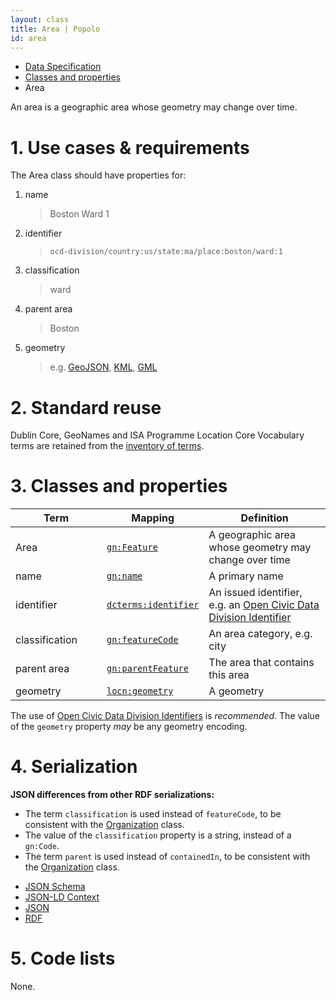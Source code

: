 ```yaml
---
layout: class
title: Area | Popolo
id: area
---
```


<ul class="breadcrumb">
  <li><a href="/specs/">Data Specification</a></li>
  <li><a href="/specs/#classes-and-properties">Classes and properties</a></li>
  <li class="active">Area</li>
</ul>

An area is a geographic area whose geometry may change over time.

<h1 id="use-cases-and-requirements">1. Use cases &amp; requirements</h1>

The Area class should have properties for:

1. name

    >Boston Ward 1

1. identifier

    >`ocd-division/country:us/state:ma/place:boston/ward:1`

1. classification

    >ward

1. parent area

    >Boston

1. geometry

    >e.g. [GeoJSON](http://geojson.org/), [KML](https://developers.google.com/kml/documentation/), [GML](http://en.wikipedia.org/wiki/Geography_Markup_Language)

<h1 id="standard-reuse">2. Standard reuse</h1>

Dublin Core, GeoNames and ISA Programme Location Core Vocabulary terms are retained from the [inventory of terms](/appendices/terms.html#Area).

<h1 id="classes-and-properties">3. Classes and properties</h1>

<table>
  <thead>
    <tr>
      <th width="130">Term</th>
      <th>Mapping</th>
      <th>Definition</th>
    </tr>
  </thead>
  <tbody>
    <tr id="gn:Feature">
      <td>Area</td>
      <td><code><a href="http://www.geonames.org/ontology/documentation.html" title="http://www.geonames.org/ontology#Feature">gn:Feature</a></code></td>
      <td>A geographic area whose geometry may change over time</td>
    </tr>
    <tr id="gn:name">
      <td>name</td>
      <td><code><a href="http://www.geonames.org/ontology/documentation.html" title="http://www.geonames.org/ontology#name">gn:name</a></code></td>
      <td>A primary name</td>
    </tr>
    <tr id="dcterms:identifier">
      <td>identifier</td>
      <td><code><a href="http://dublincore.org/documents/dcmi-terms/#terms-identifier" title="http://purl.org/dc/terms/identifier">dcterms:identifier</a></code></td>
      <td>An issued identifier, e.g. an <a href="https://github.com/opencivicdata/ocd-division-ids/#readme">Open Civic Data Division Identifier</a></td>
    </tr>
    <tr id="gn:featureCode">
      <td>classification</td>
      <td><code><a href="http://www.geonames.org/ontology/documentation.html" title="http://www.geonames.org/ontology#featureCode">gn:featureCode</a></code></td>
      <td>An area category, e.g. city</td>
    </tr>
    <tr id="gn:parentFeature">
      <td>parent area</td>
      <td><code><a href="http://www.geonames.org/ontology/documentation.html" title="http://www.geonames.org/ontology#parentFeature">gn:parentFeature</a></code></td>
      <td>The area that contains this area</td>
    </tr>
    <tr id="locn:geometry">
      <td>geometry</td>
      <td><code><a href="http://www.w3.org/ns/locn#locn:geometry" title="http://www.w3.org/ns/locn#geometry">locn:geometry</a></code></td>
      <td>A geometry</td>
    </tr>
  </tbody>
</table>

The use of <a href="https://github.com/opencivicdata/ocd-division-ids/#readme">Open Civic Data Division Identifiers</a> is <em class="rfc2119">recommended</em>. The value of the `geometry` property <em class="rfc2119">may</em> be any geometry encoding.

<h1 id="serialization">4. Serialization</h1>

**JSON differences from other RDF serializations:**

* The term `classification` is used instead of `featureCode`, to be consistent with the [Organization](/specs/organization.html) class.
* The value of the `classification` property is a string, instead of a `gn:Code`.
* The term `parent` is used instead of `containedIn`, to be consistent with the [Organization](/specs/organization.html) class.

<ul class="nav nav-tabs no-js">
  <li><a href="#area-schema">JSON Schema</a></li>
  <li><a href="#area-context">JSON-LD Context</a></li>
  <li class="active"><a href="#area-json">JSON</a></li>
  <li><a href="#area-rdf">RDF</a></li>
</ul>

<div class="tab-content no-js">
  <div class="tab-pane" id="area-schema" data-url="/schemas/area.json"></div>
  <div class="tab-pane" id="area-context" data-url="/contexts/area.jsonld"></div>
  <div class="tab-pane active" id="area-json" data-url="/examples/area.json"></div>
  <div class="tab-pane" id="area-rdf" data-url="/examples/area.ttl"></div>
</div>

<h1 id="code-lists">5. Code lists</h1>

None.
